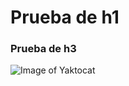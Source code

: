 # Prueba de h1
### Prueba de h3

![Image of Yaktocat](https://octodex.github.com/images/yaktocat.png)
